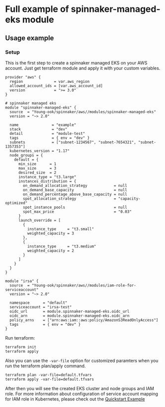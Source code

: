 # Full example of spinnaker-managed-eks module

## Usage example
### Setup
This is the first step to create a spinnaker managed EKS on your AWS account. Just get terraform module and apply it with your custom variables.
```hcl
provider "aws" {
  region              = var.aws_region
  allowed_account_ids = [var.aws_account_id]
  version             = ">= 3.0"
}

# spinnaker managed eks
module "spinnaker-managed-eks" {
  source  = "Young-ook/spinnaker/aws//modules/spinnaker-managed-eks"
  version = "~> 2.0"

  name               = "example"
  stack              = "dev"
  detail             = "module-test"
  tags               = { env = "dev" }
  subnets            = ["subnet-1234567", "subnet-7654321", "subnet-1357353"]
  kubernetes_version = "1.17"
  node_groups = {
    default = {
      min_size      = 1
      max_size      = 3
      desired_size  = 2
      instance_type = "t3.large"
      instances_distribution = {
        on_demand_allocation_strategy            = null
        on_demand_base_capacity                  = null
        on_demand_percentage_above_base_capacity = null
        spot_allocation_strategy                 = "capacity-optimized"
        spot_instance_pools                      = null
        spot_max_price                           = "0.03"
      }
      launch_override = [
        {
          instance_type     = "t3.small"
          weighted_capacity = 3
        },
        {
          instance_type     = "t3.medium"
          weighted_capacity = 2
        }
      ]
    }
  }
}

module "irsa" {
  source  = "Young-ook/spinnaker/aws//modules/iam-role-for-serviceaccount"
  version = "~> 2.0"

  namespace      = "default"
  serviceaccount = "irsa-test"
  oidc_url       = module.spinnaker-managed-eks.oidc_url
  oidc_arn       = module.spinnaker-managed-eks.oidc_arn
  policy_arns    = ["arn:aws:iam::aws:policy/AmazonS3ReadOnlyAccess"]
  tags           = { env = "dev" }
}
```
Run terraform:
```
terraform init
terraform apply
```
Also you can use the `-var-file` option for customized paramters when you run the terraform plan/apply command.
```
terraform plan -var-file=default.tfvars
terraform apply -var-file=default.tfvars
```

After then you will see the created EKS cluster and node groups and IAM role. For more information about configuration of service account mapping for IAM role in Kubernetes, please check out the [Quickstart Example](https://github.com/Young-ook/terraform-aws-spinnaker/tree/master/modules/spinnaker-managed-eks/README.md#Quickstart)
